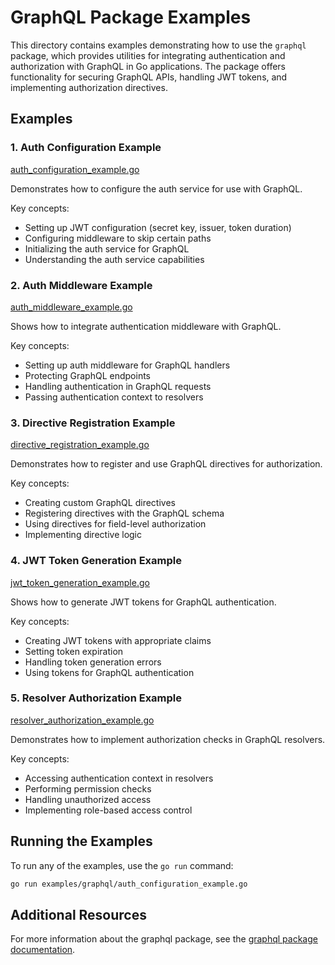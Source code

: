# GraphQL Package Examples

This directory contains examples demonstrating how to use the `graphql` package, which provides utilities for integrating authentication and authorization with GraphQL in Go applications. The package offers functionality for securing GraphQL APIs, handling JWT tokens, and implementing authorization directives.

## Examples

### 1. Auth Configuration Example

[auth_configuration_example.go](auth_configuration_example.go)

Demonstrates how to configure the auth service for use with GraphQL.

Key concepts:
- Setting up JWT configuration (secret key, issuer, token duration)
- Configuring middleware to skip certain paths
- Initializing the auth service for GraphQL
- Understanding the auth service capabilities

### 2. Auth Middleware Example

[auth_middleware_example.go](auth_middleware_example.go)

Shows how to integrate authentication middleware with GraphQL.

Key concepts:
- Setting up auth middleware for GraphQL handlers
- Protecting GraphQL endpoints
- Handling authentication in GraphQL requests
- Passing authentication context to resolvers

### 3. Directive Registration Example

[directive_registration_example.go](directive_registration_example.go)

Demonstrates how to register and use GraphQL directives for authorization.

Key concepts:
- Creating custom GraphQL directives
- Registering directives with the GraphQL schema
- Using directives for field-level authorization
- Implementing directive logic

### 4. JWT Token Generation Example

[jwt_token_generation_example.go](jwt_token_generation_example.go)

Shows how to generate JWT tokens for GraphQL authentication.

Key concepts:
- Creating JWT tokens with appropriate claims
- Setting token expiration
- Handling token generation errors
- Using tokens for GraphQL authentication

### 5. Resolver Authorization Example

[resolver_authorization_example.go](resolver_authorization_example.go)

Demonstrates how to implement authorization checks in GraphQL resolvers.

Key concepts:
- Accessing authentication context in resolvers
- Performing permission checks
- Handling unauthorized access
- Implementing role-based access control

## Running the Examples

To run any of the examples, use the `go run` command:

```bash
go run examples/graphql/auth_configuration_example.go
```

## Additional Resources

For more information about the graphql package, see the [graphql package documentation](../../graphql/README.md).